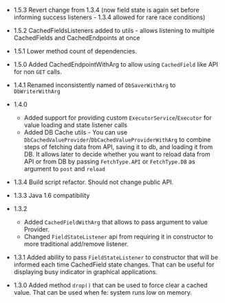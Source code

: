 * 1.5.3 Revert change from 1.3.4 (now field state is again set before informing success listeners - 1.3.4 allowed for rare race conditions)
* 1.5.2 CachedFieldsListeners added to utils - allows listening to multiple CachedFields and CachedEndpoints at once
* 1.5.1 Lower method count of dependencies.
* 1.5.0 Added CachedEndpointWithArg to allow using ```CachedField``` like API for non ```GET``` calls.
* 1.4.1 Renamed inconsistently named of ```DbSaverWithArg``` to ```DbWriterWithArg```
* 1.4.0 
  * Added support for providing custom ```ExecutorService```/```Executor``` for value loading and state listener calls
  * Added DB Cache utils - You can use ```DbCachedValueProvider```/```DbCachedValueProviderWithArg``` to combine
  steps of fetching data from API, saving it to db, and loading it from DB. It allows later to decide whether you
  want to reload data from API or from DB by passing ```FetchType.API``` or ```FetchType.DB``` as argument to ```post```
  and ```reload```
 
* 1.3.4 Build script refactor. Should not change public API.
* 1.3.3 Java 1.6 compatibility
* 1.3.2 
  * Added ```CachedFieldWithArg``` that allows to pass argument to value Provider. 
  * Changed ```FieldStateListener``` api from requiring it in constructor to more traditional add/remove listener.
* 1.3.1 Added ability to pass ```FieldStateListener``` to constructor that will be informed each time CachedField state changes. 
That can be useful for displaying busy indicator in graphical applications.
* 1.3.0 Added method ```drop()``` that can be used to force clear a cached value. That can be used when fe: system runs low on memory.